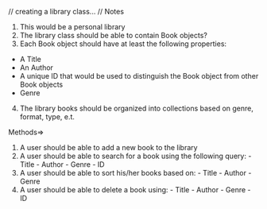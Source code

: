 // creating a library class...
// Notes

1. This would be a personal library
2. The library class should be able to contain Book objects?
3. Each Book object should have at least the following properties:
  - A Title
  - An Author
  - A unique ID that would be used to distinguish the Book object from other Book objects
  - Genre
4. The library books should be organized into collections based on genre, format, type, e.t.

Methods=>
  1. A user should be able to add a new book to the library
  2. A user should be able to search for a book using the following query:
    - Title
    - Author
    - Genre
    - ID
  3. A user should be able to sort his/her books based on:
    - Title
    - Author
    - Genre
  4. A user should be able to delete a book using:
    - Title
    - Author
    - Genre
    - ID



